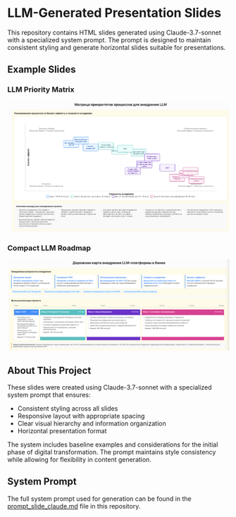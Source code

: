 # LLM-Generated Presentation Slides

This repository contains HTML slides generated using Claude-3.7-sonnet with a specialized system prompt. The prompt is designed to maintain consistent styling and generate horizontal slides suitable for presentations.

## Example Slides

### LLM Priority Matrix
![LLM Priority Matrix](llm-priority-matrix.png)

### Compact LLM Roadmap
![Compact LLM Roadmap](compact-llm-roadmap.png)

## About This Project

These slides were created using Claude-3.7-sonnet with a specialized system prompt that ensures:

- Consistent styling across all slides
- Responsive layout with appropriate spacing
- Clear visual hierarchy and information organization
- Horizontal presentation format

The system includes baseline examples and considerations for the initial phase of digital transformation. The prompt maintains style consistency while allowing for flexibility in content generation.

## System Prompt

The full system prompt used for generation can be found in the [prompt_slide_claude.md](prompt_slide_claude.md) file in this repository. 